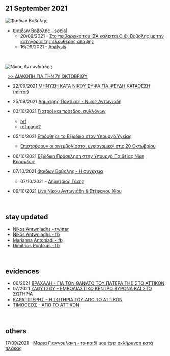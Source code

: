 ## 21 September 2021

![Φαιδων Βοβολης](https://i.imgur.com/MYIIt3z.jpg)

* [Φαιδων Βοβολης - social](https://www.facebook.com/fedonvovolis)  
  * 20/09/2021 - [Στο πειθαρχικο του ΙΣΑ καλειται Ο Φ. Βοβολης με την κατηγορια της ελευθερης αποψης](https://www.youtube.com/watch?v=rbwWOBOjkFg)
  * 16/09/2021 - [Analysis](https://www.facebook.com/fedonvovolis/videos/376889493931915/)

&nbsp;

![Νίκος Αντωνδιάδης](https://i.imgur.com/7GWP4Ml.jpg)



&nbsp;
[>> ΔΙΑΚΟΠΗ ΓΙΑ ΤΗΝ 7η ΟΚΤΩΒΡΙΟΥ](https://www.facebook.com/marianna.roupaliotiantoniadi/posts/2934103580178145)

* 22/09/2021 [ΜΗΝΥΣΗ ΚΑΤΑ ΝΙΚΟΥ ΣΥΨΑ ΓΙΑ ΨΕΥΔΗ ΚΑΤΑΘΕΣΗ](https://nikosantoniadis.tv/?p=5580) ([mirror](https://www.makeleio.gr/?p=3868874))

* 25/09/2021 [Δημήτρης Ποντίκας - Νίκος Αντωνιάδη](https://www.facebook.com/%CE%9F%CE%94%CE%9F%CE%A3-%CE%95%CE%BB%CE%BB%CE%B7%CE%BD%CF%89%CE%BD-1757155694575284/videos/616836242781712/)  

* 03/10/2021 [Γιατροί και πρόεδροι συλλόγων](https://nikosantoniadis.tv/?p=6147)
  * [ref](https://www.iatronet.gr/article/103886/hristina-kydona-etsi-leitoyrgei-h-famprika-ton-ekviasmon-sta-nosokomeia)
  * [ref page2](https://www.ieidiseis.gr/ellada/111950/patra-arnites-syggeneis-nekron-mplokaran-to-nekrotomeio)

* 05/10/2021 [Επιδόθηκε το Εξώδικο στον Υπουργό Υγείας](https://nikosantoniadis.tv/?p=6209)
  * [Επιστρέφουν οι ανεμβολίαστοι υγειονομικοί στις 20 Οκτωβρίου](https://www.makeleio.gr/?p=3886298)  
* 06/10/2021 [Εξώδικη Πρόσκληση στην Υπουργό Παιδείας Νίκη Κεραμέως](https://nikosantoniadis.tv/?p=6250)
* 07/10/2021 [Φαιδων Βοβολης - Η συνέχεια](https://www.facebook.com/dimitrios.pontikas.10/videos/2084996571650679)
  * 07/10/2021 - [Δημήτριος Γάκης](https://www.makeleio.gr/?p=3893387)  
* 09/10/2021 [Live Νίκου Αντωνιάδη & Στέφανου Χίου](https://nikosantoniadis.tv/?p=6433)  

&nbsp;
## stay updated
* [Nikos Antwniadhs - twitter](https://twitter.com/kpf9drZSMg3f9SB)
* [Nikos Antwniadhs - fb](https://www.facebook.com/profile.php?id=100073250987934)
* [Marianna Antoniadi - fb](https://www.facebook.com/marianna.roupaliotiantoniadi)
* [Dimitrios Pontikas  - fb](https://www.facebook.com/dimitrios.pontikas.10)

&nbsp;
## evidences
* 06/2021 [ΒΡΑΧΑΛΗ - ΓΙΑ ΤΟΝ ΘΑΝΑΤΟ ΤΟΥ ΠΑΤΕΡΑ ΤΗΣ ΣΤΟ ΑΤΤΙΚΟΝ](https://nikosantoniadis.tv/?p=6453)
* 07/2021 [ΖΑΟΥΤΣΟΥ - ΕΜΒΟΛΙΑΣΤΙΚΟ ΚΕΝΤΡΟ ΒΥΡΩΝΑ ΚΑΙ ΣΤΟ ΣΩΤΗΡΙΑ](https://nikosantoniadis.tv/?p=6462)
* [ΚΑΡΑΠΙΠΕΡΗΣ - Η ΣΩΤΗΡΙΑ ΤΟΥ ΑΠΟ ΤΟ ΑΤΤΙΚΟΝ](https://nikosantoniadis.tv/?p=6481)
* [ΤΙΜΟΘΕΟΣ - ΑΠΟ ΤΟ ΑΤΤΙΚΟΝ](https://nikosantoniadis.tv/?p=6499)

&nbsp;
## others
17/09/2021 - [Μαρια Γιαννουλακη - το παιδί μου έχει σκλήρυνση κατά πλάκας](https://www.mixcloud.com/Focusfm/μαρια-γιαννουλακη-170921)
